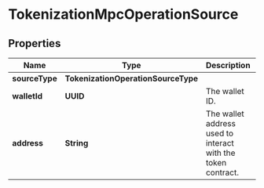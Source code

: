 

# TokenizationMpcOperationSource


## Properties

| Name | Type | Description | Notes |
|------------ | ------------- | ------------- | -------------|
|**sourceType** | **TokenizationOperationSourceType** |  |  |
|**walletId** | **UUID** | The wallet ID. |  |
|**address** | **String** | The wallet address used to interact with the token contract. |  |



